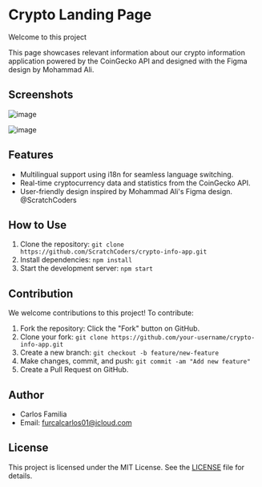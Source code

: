 # Crypto Landing Page

Welcome to this project

This page showcases relevant information about our crypto information application powered by the CoinGecko API and designed with the Figma design by Mohammad Ali.


## Screenshots

![image](https://github.com/carlosgits/curriculum/assets/122765151/f47e9746-d1dc-4786-b330-927519749d8b)


![image](https://github.com/carlosgits/curriculum/assets/122765151/f6228337-88fb-4e16-9105-1cea29c6e1ed)

## Features

- Multilingual support using i18n for seamless language switching.
- Real-time cryptocurrency data and statistics from the CoinGecko API.
- User-friendly design inspired by Mohammad Ali's Figma design. @ScratchCoders


## How to Use

1. Clone the repository: `git clone https://github.com/ScratchCoders/crypto-info-app.git`
2. Install dependencies: `npm install`
3. Start the development server: `npm start`

## Contribution

We welcome contributions to this project! To contribute:

1. Fork the repository: Click the "Fork" button on GitHub.
2. Clone your fork: `git clone https://github.com/your-username/crypto-info-app.git`
3. Create a new branch: `git checkout -b feature/new-feature`
4. Make changes, commit, and push: `git commit -am "Add new feature"`
5. Create a Pull Request on GitHub.

## Author

- Carlos Familia
- Email: furcalcarlos01@icloud.com

## License

This project is licensed under the MIT License. See the [LICENSE](LICENSE) file for details.

